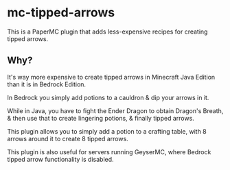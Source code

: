 # mc-tipped-arrows

This is a PaperMC plugin that adds less-expensive recipes for creating tipped arrows.

## Why?
It's way more expensive to create tipped arrows in Minecraft Java Edition than it is in Bedrock Edition.

In Bedrock you simply add potions to a cauldron & dip your arrows in it.

While in Java, you have to fight the Ender Dragon to obtain Dragon's Breath, & then use that to create lingering potions, & finally tipped arrows.

This plugin allows you to simply add a potion to a crafting table, with 8 arrows around it to create 8 tipped arrows.

This plugin is also useful for servers running GeyserMC, where Bedrock tipped arrow functionality is disabled.
